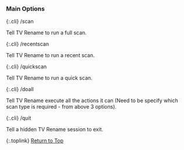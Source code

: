 <!-- START MAIN OPTIONS ---------------------- -->
### Main Options

{:.cli}
/scan

Tell TV&nbsp;Rename to run a full scan.

{:.cli}
/recentscan

Tell TV&nbsp;Rename to run a recent scan.

{:.cli}
/quickscan

Tell TV&nbsp;Rename to run a quick scan.

{:.cli}
/doall

Tell TV&nbsp;Rename execute all the actions it can (Need to be specify which scan type is required - from above 3 options).

{:.cli}
/quit

Tell a hidden TV&nbsp;Rename session to exit.

{:.toplink}
[Return to Top]()
<!-- END MAIN OPTIONS ------------------------ -->

